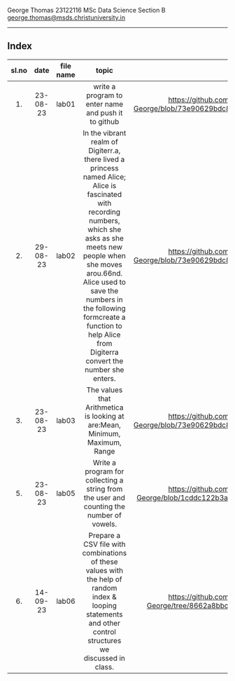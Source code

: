 George Thomas
23122116
MSc Data Science Section B
george.thomas@msds.christuniversity.in

***
## Index
|sl.no|date|file name|topic|link|
|:----:|:----:|:---:|:----:|:----:|
|1.|23-08-23|lab01|write a program to enter name and push it to github|https://github.com/GMust211/MScDSB-MDS171-23122116-George/blob/73e90629bdc8332605ede047c0a52284d05f932a/Lab%2001.ipynb|
|2.|29-08-23|lab02|In the vibrant realm of Digiterr.a, there lived a princess named Alice; Alice is fascinated with recording numbers, which she asks as she meets new people when she moves arou.66nd. Alice used to save the numbers in the following formcreate a function to help Alice from Digiterra convert the number she enters.|https://github.com/GMust211/MScDSB-MDS171-23122116-George/blob/73e90629bdc8332605ede047c0a52284d05f932a/Lab%2002.ipynb|
|3.|23-08-23|lab03|The values that Arithmetica is looking at are:Mean, Minimum, Maximum, Range|https://github.com/GMust211/MScDSB-MDS171-23122116-George/blob/73e90629bdc8332605ede047c0a52284d05f932a/Lab%2003.ipynb|
|5.|23-08-23|lab05|Write a program for collecting a string from the user and counting the number of vowels.|https://github.com/GMust211/MScDSB-MDS171-23122116-George/blob/1cddc122b3a8f8cd0d5da56ae816b6dc80fca5ee/Lab%2005.ipynb|
|6.|14-09-23|lab06|Prepare a CSV file with combinations of these values with the help of random index & looping statements and other control structures we discussed in class.|https://github.com/GMust211/MScDSB-MDS171-23122116-George/tree/8662a8bbccd4d15c4cf4ad971ec4157d49fe6a3e/Lab%2006|